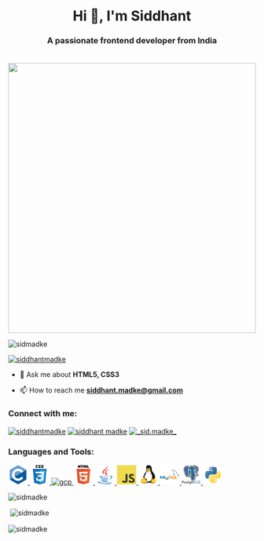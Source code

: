 <h1 align="center">Hi 👋, I'm Siddhant</h1>
<h3 align="center">A passionate frontend developer from India <br><br></h3>
<img align="center" src="https://camo.githubusercontent.com/c1dcb74cc1c1835b1d716f5051499a2814c683c806b15f04b0eba492863703e9/68747470733a2f2f63646e2e6472696262626c652e636f6d2f75736572732f3733303730332f73637265656e73686f74732f363538313234332f6176656e746f2e676966" height="550px" width="100%" alt="">

<p align="left"> <img src="https://komarev.com/ghpvc/?username=sidmadke&label=Profile%20views&color=0e75b6&style=flat" alt="sidmadke" /> </p>

<p align="left"> <a href="https://twitter.com/siddhantmadke" target="blank"><img src="https://img.shields.io/twitter/follow/siddhantmadke?logo=twitter&style=for-the-badge" alt="siddhantmadke" /></a> </p>

- 💬 Ask me about **HTML5, CSS3**

- 📫 How to reach me **siddhant.madke@gmail.com**

<h3 align="left">Connect with me:</h3>
<p align="left">
<a href="https://twitter.com/siddhantmadke" target="blank"><img align="center" src="https://raw.githubusercontent.com/rahuldkjain/github-profile-readme-generator/master/src/images/icons/Social/twitter.svg" alt="siddhantmadke" height="30" width="40" /></a>
<a href="https://linkedin.com/in/siddhant-madke-97720b224" target="blank"><img align="center" src="https://raw.githubusercontent.com/rahuldkjain/github-profile-readme-generator/master/src/images/icons/Social/linked-in-alt.svg" alt="siddhant madke" height="30" width="40" /></a>
<a href="https://instagram.com/_sid.madke_" target="blank"><img align="center" src="https://raw.githubusercontent.com/rahuldkjain/github-profile-readme-generator/master/src/images/icons/Social/instagram.svg" alt="_sid.madke_" height="30" width="40" /></a>
</p>

<h3 align="left">Languages and Tools:</h3>
<p align="left"> <a href="https://www.cprogramming.com/" target="_blank" rel="noreferrer"><img src="https://raw.githubusercontent.com/devicons/devicon/master/icons/c/c-original.svg" alt="c" width="40" height="40"/> </a> <a href="https://www.w3schools.com/css/" target="_blank" rel="noreferrer"> <img src="https://raw.githubusercontent.com/devicons/devicon/master/icons/css3/css3-original-wordmark.svg" alt="css3" width="40" height="40"/> </a> <a href="https://cloud.google.com" target="_blank" rel="noreferrer"> <img src="https://www.vectorlogo.zone/logos/google_cloud/google_cloud-icon.svg" alt="gcp" width="40" height="40"/> </a> <a href="https://www.w3.org/html/" target="_blank" rel="noreferrer"> <img src="https://raw.githubusercontent.com/devicons/devicon/master/icons/html5/html5-original-wordmark.svg" alt="html5" width="40" height="40"/> </a> <a href="https://www.java.com" target="_blank" rel="noreferrer"> <img src="https://raw.githubusercontent.com/devicons/devicon/master/icons/java/java-original.svg" alt="java" width="40" height="40"/> </a> <a href="https://developer.mozilla.org/en-US/docs/Web/JavaScript" target="_blank" rel="noreferrer"> <img src="https://raw.githubusercontent.com/devicons/devicon/master/icons/javascript/javascript-original.svg" alt="javascript" width="40" height="40"/> </a> <a href="https://www.linux.org/" target="_blank" rel="noreferrer"> <img src="https://raw.githubusercontent.com/devicons/devicon/master/icons/linux/linux-original.svg" alt="linux" width="40" height="40"/> </a> <a href="https://www.mysql.com/" target="_blank" rel="noreferrer"> <img src="https://raw.githubusercontent.com/devicons/devicon/master/icons/mysql/mysql-original-wordmark.svg" alt="mysql" width="40" height="40"/> </a> <a href="https://www.postgresql.org" target="_blank" rel="noreferrer"> <img src="https://raw.githubusercontent.com/devicons/devicon/master/icons/postgresql/postgresql-original-wordmark.svg" alt="postgresql" width="40" height="40"/> </a> <a href="https://www.python.org" target="_blank" rel="noreferrer"> <img src="https://raw.githubusercontent.com/devicons/devicon/master/icons/python/python-original.svg" alt="python" width="40" height="40"/> </a> </p>

<p><img align="left" src="https://github-readme-stats.vercel.app/api/top-langs?username=sidmadke&show_icons=true&locale=en&layout=compact" alt="sidmadke" /></p>
<br>
<p>&nbsp;<img align="center" src="https://github-readme-stats.vercel.app/api?username=sidmadke&show_icons=true&locale=en" alt="sidmadke" /></p>

<p><img align="center" src="https://github-readme-streak-stats.herokuapp.com/?user=sidmadke&" alt="sidmadke" /></p>
